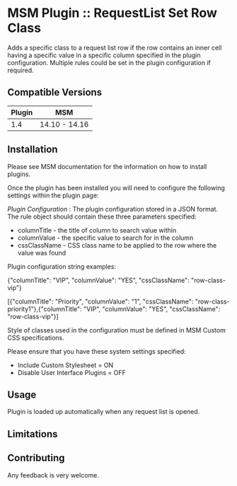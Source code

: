 # MSM Plugin :: RequestList Set Row Class

Adds a specific class to a request list row if the row contains an inner cell having a specific value in a specific column specified in the plugin configuration.
Multiple rules could be set in the plugin configuration if required.


## Compatible Versions

| Plugin  | MSM                    |
|---------|------------------------|
| 1.4     | 14.10 - 14.16          |

## Installation

Please see MSM documentation for the information on how to install plugins.

Once the plugin has been installed you will need to configure the following settings within the plugin page:

*Plugin Configuration* : 	The plugin configuration stored in a JSON format. The rule object should contain these three parameters specified:
+ columnTitle - the title of column to search value within
+ columnValue - the specific value to search for in the column
+ cssClassName - CSS class name to be applied to the row where the value was found

Plugin configuration string examples:

  {"columnTitle": "VIP", "columnValue": "YES", "cssClassName": "row-class-vip"}
  
  [{"columnTitle": "Priority", "columnValue": "1", "cssClassName": "row-class-priority1"},{"columnTitle": "VIP", "columnValue": "YES", "cssClassName": "row-class-vip"}]

Style of classes used in the configuration must be defined in MSM Custom CSS specifications.

Please ensure that you have these system settings specified:
+ Include Custom Stylesheet = ON
+ Disable User Interface Plugins = OFF

## Usage

Plugin is loaded up automatically when any request list is opened.

## Limitations


## Contributing

Any feedback is very welcome.
